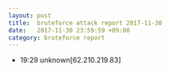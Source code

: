 ```yaml
---
layout: post
title:  bruteforce attack report 2017-11-30
date:   2017-11-30 23:59:59 +09:00
category: bruteforce report
---
```


* 19:29 unknown[62.210.219.83]
